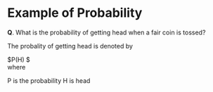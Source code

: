 # Example of Probability

**Q**. What is the probability of getting head when a fair coin is tossed?

The probality of getting head is denoted by 

$P(H) $ \
where 

P is the probability 
H is head
